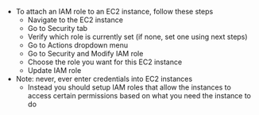 - To attach an IAM role to an EC2 instance, follow these steps
	- Navigate to the EC2 instance
	- Go to Security tab
	- Verify which role is currently set (if none, set one using next steps)
	- Go to Actions dropdown menu
	- Go to Security and Modify IAM role
	- Choose the role you want for this EC2 instance
	- Update IAM role
- Note: never, ever enter credentials into EC2 instances
	- Instead you should setup IAM roles that allow the instances to access certain permissions based on what you need the instance to do